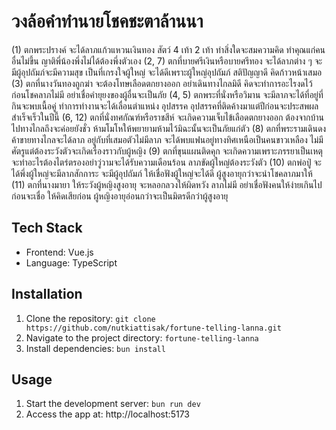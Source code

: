 # วงล้อคำทำนายโชคชะตาล้านนา

(1) ตกพระปรางค์ จะได้ลาภแก้วแหวนเงินทอง สัตว์ 4 เท้า 2 เท้า ทำสิ่งใดจะสมความคิด ทำคุณแก่คนอื่นไม่ขึ้น ญาติพี่น้องพึ่งไม่ได้ต้องพึ่งตัวเอง
(2, 7) ตกที่บายศรีเงินหรือบายศรีทอง จะได้ลาภต่าง ๆ จะมีผู้อุปถัมภ์จะมีความสุข เป็นที่เกรงใจผู้ใหญ่ จะได้ดีเพราะผู้ใหญ่อุปถัมภ์ สติปัญญาดี คิดก้าวหน้าเสมอ
(3) ตกที่นางวันทองถูกฆ่า จะต้องโทษเลือดตกยางออก อย่าเดินทางไกลมิดี คิดจะทำการอะไรงดไว้ก่อนโชคลาภไม่มี อย่าเชื่อคำยุยงของผู้อื่นจะเป็นภัย
(4, 5) ตกพระที่นั่งหรือวิมาน จะมีลาภจะได้ที่อยู่ที่กินจะพบเนื้อคู่ ทำการทำงานจะได้เลื่อนตำแหน่ง อุปสรรค อุปสรรคที่ติดค้างมาแต่ปีก่อนจะประสพผลสำเร็จเร็วในปีนี้
(6, 12) ตกที่นั่งทศกัณฑ์หรือราชสีห์ จะเกิดความเจ็บไข้เลือดตกยางออก ต้องจากบ้านไปทางไกลถึงจะค่อยยังชั่ว ห้ามโมโหให้พยายามห้ามไว้มิฉะนั้นจะเป็นภัยแก่ตัว
(8) ตกที่พระรามเดินดง ค้าขายทางไกลจะได้ลาภ อยู่กับที่เสมอตัวไม่มีลาภ จะได้พบแฟนอยู่ทางทิศเหนือเป็นคนขาวเหลือง ไม่มีศัตรูแต่ต้องระวังตัวจะเกิดเรื่องราวกับผู้หญิง
(9) ตกที่ขุนแผนติดคุก จะเกิดความเพราะภรรยาเป็นเหตุจะทำอะไรต้องไตร่ตรองอย่าวู่วามจะได้รับความเดือนร้อน ลาภขัดผู้ใหญ่ต้องระวังตัว
(10) ตกพ่อปู่ จะได้พึ่งผู้ใหญ่จะมีลาภสักการะ จะมีผู้อุปถัมภ์ ให้เชื่อฟังผู้ใหญ่จะได้ดี ผู้สูงอายุกว่าจะนำโชคลาภมาให้
(11) ตกที่นางมายา ให้ระวังผู้หญิงสูงอายุ จะหลอกลวงให้ผิดหวัง ลาภไม่มี อย่าเชื่อฟังคนให้ง่ายเกินไป ก่อนจะเชื่อ ให้คิดเสียก่อน ผู้หญิงอายุอ่อนกว่าจะเป็นมิตรดีกว่าผู้สูงอายุ

## Tech Stack

- Frontend: Vue.js
- Language: TypeScript

## Installation

1. Clone the repository: `git clone https://github.com/nutkiattisak/fortune-telling-lanna.git`
2. Navigate to the project directory: `fortune-telling-lanna`
3. Install dependencies: `bun install`

## Usage

1. Start the development server: `bun run dev`
2. Access the app at: http://localhost:5173
